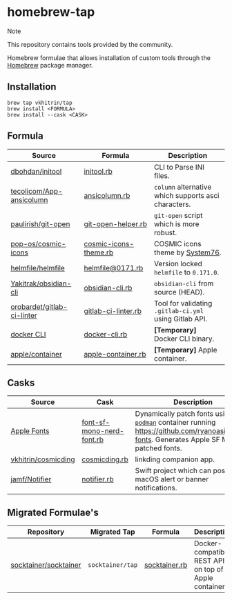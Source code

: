 # homebrew-tap

> [!NOTE]
> This repository contains tools provided by the community.

Homebrew formulae that allows installation of custom tools through the [Homebrew](https://brew.sh/) package manager.

## Installation

```
brew tap vkhitrin/tap
brew install <FORMULA>
brew install --cask <CASK>
```

## Formula

| Source                                                                      | Formula                                                  | Description                                              |
| --------------------------------------------------------------------------- | -------------------------------------------------------- | -------------------------------------------------------- |
| [dbohdan/initool](https://github.com/dbohdan/initool)                       | [initool.rb](./Formula/initool.rb)                       | CLI to Parse INI files.                                  |
| [tecolicom/App-ansicolumn](https://github.com/tecolicom/App-ansicolumn)     | [ansicolumn.rb](./Formula/ansicolumn.rb)                 | `column` alternative which supports asci characters.     |
| [paulirish/git-open](https://github.com/paulirish/git-open)                 | [git-open-helper.rb](./Formula/git-open-helper.rb)       | `git-open` script which is more robust.                  |
| [pop-os/cosmic-icons](https://github.com/pop-os/cosmic-icons)               | [cosmic-icons-theme.rb](./Formula/cosmic-icons-theme.rb) | COSMIC icons theme by [System76](https://system76.com/). |
| [helmfile/helmfile](https://github.com/helmfile/helmfile)                   | [helmfile@0171.rb](./Formula/helmfile@0171.rb)           | Version locked `helmfile` to `0.171.0`.                  |
| [Yakitrak/obsidian-cli](https://github.com/Yakitrak/obsidian-cli)           | [obsidian-cli.rb](./Formula/obsidian-cli.rb)             | `obsidian-cli` from source (HEAD).                       |
| [orobardet/gitlab-ci-linter](https://gitlab.com/orobardet/gitlab-ci-linter) | [gitlab-ci-linter.rb](./Formula/gitlab-ci-linter.rb)     | Tool for validating `.gitlab-ci.yml` using Gitlab API.   |
| [docker CLI](https://docker.com)                                            | [docker-cli.rb](./Formula/docker-cli.rb)                 | **[Temporary]** Docker CLI binary.                       |
| [apple/container](https://github.com/apple/container)                       | [apple-container.rb](./Formula/apple-container.rb)       | **[Temporary]** Apple container.                         |

## Casks

| Source                                                         | Cask                                                           | Description                                                                                                                                                      |
| -------------------------------------------------------------- | -------------------------------------------------------------- | ---------------------------------------------------------------------------------------------------------------------------------------------------------------- |
| [Apple Fonts](https://developer.apple.com/fonts/)              | [font-sf-mono-nerd-font.rb](./Casks/font-sf-mono-nerd-font.rb) | Dynamically patch fonts using [`podman`](https://podman.io/) container running <https://github.com/ryanoasis/nerd-fonts>. Generates Apple SF Mono patched fonts. |
| [vkhitrin/cosmicding](https://github.com/vkhitrin/cosmicding/) | [cosmicding.rb](./Casks/cosmicding.rb)                         | linkding companion app.                                                                                                                                          |
| [jamf/Notifier](https://github.com/jamf/Notifier)              | [notifier.rb](./Casks/notifier.rb)                             | Swift project which can post macOS alert or banner notifications.                                                                                                |

## Migrated Formulae's

| Repository                                                        | Migrated Tap     | Formula                                                                                     | Description                                           |
| ----------------------------------------------------------------- | ---------------- | ------------------------------------------------------------------------------------------- | ----------------------------------------------------- |
| [socktainer/socktainer](https://github.com/socktainer/socktainer) | `socktainer/tap` | [socktainer.rb](https://github.com/socktainer/homebrew-tap/blob/main/Formula/socktainer.rb) | Docker-compatible REST API on top of Apple container. |
